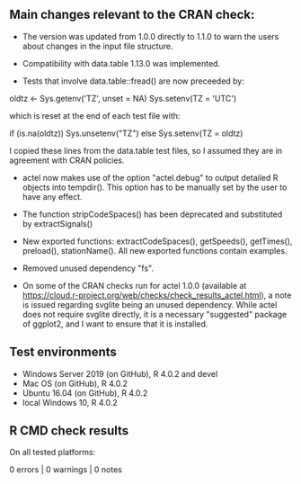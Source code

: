 ## Main changes relevant to the CRAN check:

* The version was updated from 1.0.0 directly to 1.1.0 to
warn the users about changes in the input file structure.

* Compatibility with data.table 1.13.0 was implemented.

* Tests that involve data.table::fread() are now preceeded by:

oldtz <- Sys.getenv('TZ', unset = NA)
Sys.setenv(TZ = 'UTC')

which is reset at the end of each test file with:

if (is.na(oldtz)) Sys.unsetenv("TZ") else Sys.setenv(TZ = oldtz)

I copied these lines from the data.table test files, so
I assumed they are in agreement with CRAN policies.

* actel now makes use of the option "actel.debug" to output
detailed R objects into tempdir(). This option has to be 
manually set by the user to have any effect.

* The function stripCodeSpaces() has been deprecated and
substituted by extractSignals()

* New exported functions: extractCodeSpaces(), getSpeeds(),
getTimes(), preload(), stationName(). All new exported functions 
contain examples.

* Removed unused dependency "fs".

* On some of the CRAN checks run for actel 1.0.0 (available at
https://cloud.r-project.org/web/checks/check_results_actel.html),
a note is issued regarding svglite being an unused dependency. 
While actel does not require svglite directly, it is a necessary 
"suggested" package of ggplot2, and I want to ensure that it is 
installed.

## Test environments

* Windows Server 2019 (on GitHub), R 4.0.2 and devel
* Mac OS (on GitHub), R 4.0.2
* Ubuntu 16.04 (on GitHub), R 4.0.2
* local Windows 10, R 4.0.2

## R CMD check results

On all tested platforms:

0 errors | 0 warnings | 0 notes
